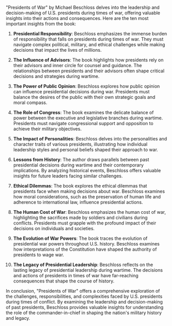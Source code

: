 "Presidents of War" by Michael Beschloss delves into the leadership and decision-making of U.S. presidents during times of war, offering valuable insights into their actions and consequences. Here are the ten most important insights from the book:

1. **Presidential Responsibility**: Beschloss emphasizes the immense burden of responsibility that falls on presidents during times of war. They must navigate complex political, military, and ethical challenges while making decisions that impact the lives of millions.

2. **The Influence of Advisors**: The book highlights how presidents rely on their advisors and inner circle for counsel and guidance. The relationships between presidents and their advisors often shape critical decisions and strategies during wartime.

3. **The Power of Public Opinion**: Beschloss explores how public opinion can influence presidential decisions during war. Presidents must balance the desires of the public with their own strategic goals and moral compass.

4. **The Role of Congress**: The book examines the delicate balance of power between the executive and legislative branches during wartime. Presidents must navigate congressional support and opposition to achieve their military objectives.

5. **The Impact of Personalities**: Beschloss delves into the personalities and character traits of various presidents, illustrating how individual leadership styles and personal beliefs shaped their approach to war.

6. **Lessons from History**: The author draws parallels between past presidential decisions during wartime and their contemporary implications. By analyzing historical events, Beschloss offers valuable insights for future leaders facing similar challenges.

7. **Ethical Dilemmas**: The book explores the ethical dilemmas that presidents face when making decisions about war. Beschloss examines how moral considerations, such as the preservation of human life and adherence to international law, influence presidential actions.

8. **The Human Cost of War**: Beschloss emphasizes the human cost of war, highlighting the sacrifices made by soldiers and civilians during conflicts. Presidents must grapple with the profound impact of their decisions on individuals and societies.

9. **The Evolution of War Powers**: The book traces the evolution of presidential war powers throughout U.S. history. Beschloss examines how interpretations of the Constitution have shaped the authority of presidents to wage war.

10. **The Legacy of Presidential Leadership**: Beschloss reflects on the lasting legacy of presidential leadership during wartime. The decisions and actions of presidents in times of war have far-reaching consequences that shape the course of history.

In conclusion, "Presidents of War" offers a comprehensive exploration of the challenges, responsibilities, and complexities faced by U.S. presidents during times of conflict. By examining the leadership and decision-making of past presidents, Beschloss provides valuable insights for understanding the role of the commander-in-chief in shaping the nation's military history and legacy.